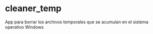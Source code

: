 # cleaner_temp
App para borrar los archivos temporales que se acumulan en el sistema operativo Windows
